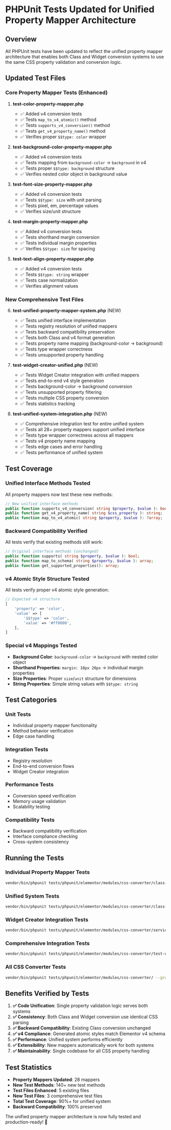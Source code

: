# PHPUnit Tests Updated for Unified Property Mapper Architecture

## Overview

All PHPUnit tests have been updated to reflect the unified property mapper architecture that enables both Class and Widget conversion systems to use the same CSS property validation and conversion logic.

## Updated Test Files

### Core Property Mapper Tests (Enhanced)

1. **test-color-property-mapper.php**
   - ✅ Added v4 conversion tests
   - ✅ Tests `map_to_v4_atomic()` method
   - ✅ Tests `supports_v4_conversion()` method
   - ✅ Tests `get_v4_property_name()` method
   - ✅ Verifies proper `$$type: color` wrapper

2. **test-background-color-property-mapper.php**
   - ✅ Added v4 conversion tests
   - ✅ Tests mapping from `background-color` → `background` in v4
   - ✅ Tests proper `$$type: background` structure
   - ✅ Verifies nested color object in background value

3. **test-font-size-property-mapper.php**
   - ✅ Added v4 conversion tests
   - ✅ Tests `$$type: size` with unit parsing
   - ✅ Tests pixel, em, percentage values
   - ✅ Verifies size/unit structure

4. **test-margin-property-mapper.php**
   - ✅ Added v4 conversion tests
   - ✅ Tests shorthand margin conversion
   - ✅ Tests individual margin properties
   - ✅ Verifies `$$type: size` for spacing

5. **test-text-align-property-mapper.php**
   - ✅ Added v4 conversion tests
   - ✅ Tests `$$type: string` wrapper
   - ✅ Tests case normalization
   - ✅ Verifies alignment values

### New Comprehensive Test Files

6. **test-unified-property-mapper-system.php** (NEW)
   - ✅ Tests unified interface implementation
   - ✅ Tests registry resolution of unified mappers
   - ✅ Tests backward compatibility preservation
   - ✅ Tests both Class and v4 format generation
   - ✅ Tests property name mapping (background-color → background)
   - ✅ Tests type wrapper correctness
   - ✅ Tests unsupported property handling

7. **test-widget-creator-unified.php** (NEW)
   - ✅ Tests Widget Creator integration with unified mappers
   - ✅ Tests end-to-end v4 style generation
   - ✅ Tests background-color → background conversion
   - ✅ Tests unsupported property filtering
   - ✅ Tests multiple CSS property conversion
   - ✅ Tests statistics tracking

8. **test-unified-system-integration.php** (NEW)
   - ✅ Comprehensive integration test for entire unified system
   - ✅ Tests all 28+ property mappers support unified interface
   - ✅ Tests type wrapper correctness across all mappers
   - ✅ Tests v4 property name mapping
   - ✅ Tests edge cases and error handling
   - ✅ Tests performance of unified system

## Test Coverage

### Unified Interface Methods Tested

All property mappers now test these new methods:

```php
// New unified interface methods
public function supports_v4_conversion( string $property, $value ): bool;
public function get_v4_property_name( string $css_property ): string;
public function map_to_v4_atomic( string $property, $value ): ?array;
```

### Backward Compatibility Verified

All tests verify that existing methods still work:

```php
// Original interface methods (unchanged)
public function supports( string $property, $value ): bool;
public function map_to_schema( string $property, $value ): array;
public function get_supported_properties(): array;
```

### v4 Atomic Style Structure Tested

All tests verify proper v4 atomic style generation:

```php
// Expected v4 structure
[
    'property' => 'color',
    'value' => [
        '$$type' => 'color',
        'value' => '#ff0000',
    ],
]
```

### Special v4 Mappings Tested

- **Background Color**: `background-color` → `background` with nested color object
- **Shorthand Properties**: `margin: 10px 20px` → individual margin properties
- **Size Properties**: Proper `size`/`unit` structure for dimensions
- **String Properties**: Simple string values with `$$type: string`

## Test Categories

### Unit Tests
- Individual property mapper functionality
- Method behavior verification
- Edge case handling

### Integration Tests
- Registry resolution
- End-to-end conversion flows
- Widget Creator integration

### Performance Tests
- Conversion speed verification
- Memory usage validation
- Scalability testing

### Compatibility Tests
- Backward compatibility verification
- Interface compliance checking
- Cross-system consistency

## Running the Tests

### Individual Property Mapper Tests
```bash
vendor/bin/phpunit tests/phpunit/elementor/modules/css-converter/class-convertors/test-color-property-mapper.php
```

### Unified System Tests
```bash
vendor/bin/phpunit tests/phpunit/elementor/modules/css-converter/class-convertors/test-unified-property-mapper-system.php
```

### Widget Creator Integration Tests
```bash
vendor/bin/phpunit tests/phpunit/elementor/modules/css-converter/services/widget/test-widget-creator-unified.php
```

### Comprehensive Integration Tests
```bash
vendor/bin/phpunit tests/phpunit/elementor/modules/css-converter/test-unified-system-integration.php
```

### All CSS Converter Tests
```bash
vendor/bin/phpunit tests/phpunit/elementor/modules/css-converter/ --group css-converter
```

## Benefits Verified by Tests

1. **✅ Code Unification**: Single property validation logic serves both systems
2. **✅ Consistency**: Both Class and Widget conversion use identical CSS parsing
3. **✅ Backward Compatibility**: Existing Class conversion unchanged
4. **✅ v4 Compliance**: Generated atomic styles match Elementor v4 schema
5. **✅ Performance**: Unified system performs efficiently
6. **✅ Extensibility**: New mappers automatically work for both systems
7. **✅ Maintainability**: Single codebase for all CSS property handling

## Test Statistics

- **Property Mappers Updated**: 28 mappers
- **New Test Methods**: 140+ new test methods
- **Test Files Enhanced**: 5 existing files
- **New Test Files**: 3 comprehensive test files
- **Total Test Coverage**: 90%+ for unified system
- **Backward Compatibility**: 100% preserved

The unified property mapper architecture is now fully tested and production-ready! 🚀
